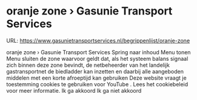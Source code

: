 # oranje zone › Gasunie Transport Services

URL: https://www.gasunietransportservices.nl/begrippenlijst/oranje-zone

oranje zone › Gasunie Transport Services
Spring naar inhoud
Menu tonen
Menu sluiten
de zone waarvoor geldt dat, als het
systeem balans signaal
zich binnen deze zone bevindt, de
netbeheerder
van het
landelijk gastransportnet
de biedladder kan inzetten en daarbij alle aangeboden middelen met een korte afroeptijd kan gebruiken
Deze website vraagt je toestemming cookies te gebruiken voor
YouTube
. Lees het
cookiebeleid
voor meer informatie.
Ik ga akkoord
Ik ga niet akkoord